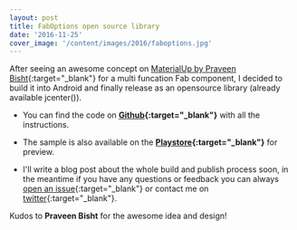```yaml
---
layout: post
title: FabOptions open source library
date: '2016-11-25'
cover_image: '/content/images/2016/faboptions.jpg'
---
```


After seeing an awesome concept on [MaterialUp by Praveen Bisht](https://www.uplabs.com/posts/options-floating-interaction){:target="_blank"} for a multi funcation Fab component, I decided to build it into Android and finally release as an opensource library (already available jcenter()).

- You can find the code on **[Github](https://github.com/JoaquimLey/FabOptions){:target="_blank"}** with all the instructions.

- The sample is also available on the **[Playstore](https://play.google.com/store/apps/details?id=com.joaquimley.faboptions.sample){:target="_blank"}** for preview.

- I'll write a blog post about the whole build and publish process soon, in the meantime if you have any questions or feedback you can always [open an issue](https://github.com/JoaquimLey/FabOptions/issues){:target="_blank"} or contact me on [twitter](https://twitter.com/JoaquimLey){:target="_blank"}.

Kudos to **Praveen Bisht** for the awesome idea and design!